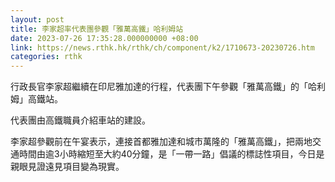 ```yaml
---
layout: post
title: 李家超率代表團參觀「雅萬高鐵」哈利姆站
date: 2023-07-26 17:35:28.000000000 +08:00
link: https://news.rthk.hk/rthk/ch/component/k2/1710673-20230726.htm
categories: rthk
---
```


行政長官李家超繼續在印尼雅加達的行程，代表團下午參觀「雅萬高鐵」的「哈利姆」高鐵站。

代表團由高鐵職員介紹車站的建設。

李家超參觀前在午宴表示，連接首都雅加達和城市萬隆的「雅萬高鐵」，把兩地交通時間由逾3小時縮短至大約40分鐘，是「一帶一路」倡議的標誌性項目，今日是親眼見證遠見項目變為現實。

